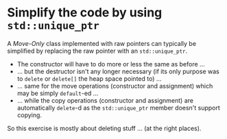 # Simplify the code by using `std::unique_ptr`

A *Move-Only* class implemented with raw pointers can
typically be simplified by replacing the raw pointer
with an `std::unique_ptr`.

- The constructor will have to do more or less the same as
  before …
- … but the destructor isn't any longer necessary (if its
  only purpose was to `delete` or `delete[]` the heap space
  pointed to) …
- … same for the move operations (constructor and assignment)
  which may be simply `default`-ed …
- … while the copy operations (constructor and assignment) are
  automatically `delete`-d as the `std::unique_ptr` member
  doesn't support copying.

So this exercise is mostly about deleting stuff … (at the right
places).
